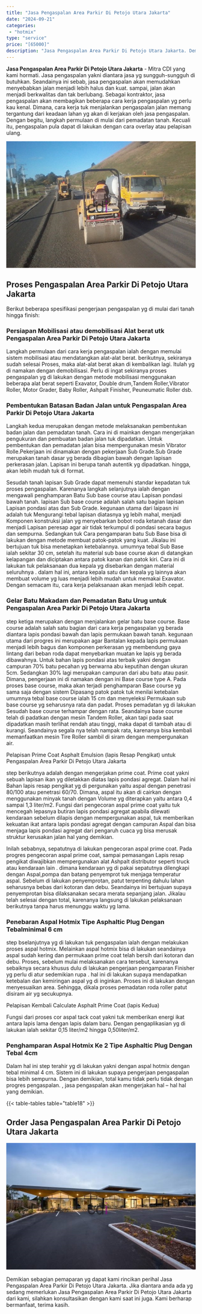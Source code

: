 ```yaml
---
title: "Jasa Pengaspalan Area Parkir Di Petojo Utara Jakarta"
date: "2024-09-21"
categories:
 - "hotmix"
type: "service"
price: "[65000]"
description: "Jasa Pengaspalan Area Parkir Di Petojo Utara Jakarta. Demikian sebagian pemaparan yg dapat kami rincikan perihal Jasa Pengaspalan Area Parkir Di Petojo Utara..."
---
```


**Jasa Pengaspalan Area Parkir Di Petojo Utara Jakarta** - Mitra CDI yang kami hormati. Jasa pengaspalan yakni diantara jasa yg sungguh-sungguh di butuhkan. Seandainya ini sebab, jasa pengaspalan akan memudahkan menyebabkan jalan menjadi lebih halus dan kuat. sampai, jalan akan menjadi berkwalitas dan tak berlubang. Sebagai kontraktor, jasa pengaspalan akan membagikan beberapa cara kerja pengaspalan yg perlu kau kenal. Dimana, cara kerja tuk menjalankan pengaspalan jalan memang tergantung dari keadaan lahan yg akan di kerjakan oleh jasa pengaspalan. Dengan begitu, langkah permulaan di mulai dari pemadatan tanah. Kecuali itu, pengaspalan pula dapat di lakukan dengan cara overlay atau pelapisan ulang.

![Jasa Pengaspalan Area Parkir Di Petojo Utara Jakarta](/images/hotmix/jasa-hotmix-aspal-33.jpg)

## Proses Pengaspalan Area Parkir Di Petojo Utara Jakarta

Berikut beberapa spesifikasi pengerjaan pengaspalan yg di mulai dari tanah hingga finish:

### Persiapan Mobilisasi atau demobilisasi Alat berat utk Pengaspalan Area Parkir Di Petojo Utara Jakarta

Langkah permulaan dari cara kerja pengaspalan ialah dengan memulai sistem mobilisasi atau mendatangkan alat-alat berat. berikutnya, sekiranya sudah selesai Proses, maka alat-alat berat akan di kembalikan lagi. Itulah yg di namakan dengan demobilisasi. Perlu di ingat sekiranya proses pengaspalan yg di lakukan dengan metode mobilisasi menggunakan beberapa alat berat seperti Exavator, Double drum,Tandem Roller,Vibrator Roller, Motor Grader, Baby Roller, Ashpalt Finisher, Peuneumatic Roller dsb.

### Pembentukan Batasan Badan Jalan untuk Pengaspalan Area Parkir Di Petojo Utara Jakarta

Langkah kedua merupakan dengan metode melaksanakan pembentukan badan jalan dan pemadatan tanah. Cara ini di mainkan dengan mengerjakan pengukuran dan pembuatan badan jalan tuk dipadatkan. Untuk pembentukan dan pemadatan jalan bisa mempergunakan mesin Vibrator Rolle.Pekerjaan ini dinamakan dengan pekerjaan Sub Grade.Sub Grade merupakan tanah dasar yg berada dibagian bawah dengan lapisan perkerasan jalan. Lapisan ini berupa tanah autentik yg dipadatkan. hingga, akan lebih mudah tuk di format.

Sesudah tanah lapisan Sub Grade dapat memenuhi standar kepadatan tuk proses pengaspalan. Karenanya langkah selanjutnya ialah dengan mengawali penghamparan Batu Sub base course atau Lapisan pondasi bawah tanah. lapisan Sub base course adalah salah satu bagian lapisan Lapisan pondasi atas dan Sub Grade. kegunaan utama dari laipasn ini adalah tuk Mengurangi tebal lapisan diatasnya yg lebih mahal, menjadi Komponen konstruksi jalan yg menyebarkan bobot roda ketanah dasar dan menjadi Lapisan peresap agar air tidak terkumpul di pondasi secara bagus dan sempurna. Sedangkan tuk Cara pengamparan batu Sub Base bisa di lakukan dengan metode membuat patok-patok yang kuat. Jikalau ini bertujuan tuk bisa menetapkan ketebalannya. umumnya tebal Sub Base ialah sekitar 30 cm, setelah itu material sub base course akan di datangkan kelapangan dan diciptakan antara patok kanan dan patok kiri. Cara ini di lakukan tuk pelaksanaan dua kepala yg disebarkan dengan material seluruhnya . dalam hal ini, antara kepala satu dan kepala yg lainnya akan membuat volume yg luas menjadi lebih mudah untuk memakai Exavator. Dengan semacam itu, cara kerja pelaksanaan akan menjadi lebih cepat.

### Gelar Batu Makadam dan Pemadatan Batu Urug untuk Pengaspalan Area Parkir Di Petojo Utara Jakarta

step ketiga merupakan dengan menjalankan gelar batu base course. Base course adalah salah satu bagian dari cara kerja pengaspalan yg berada diantara lapis pondasi bawah dan lapis permukaan bawah tanah. kegunaan utama dari progres ini merupakan agar Bantalan kepada lapis permukaan menjadi lebih bagus dan komponen perkerasan yg membendung gaya lintang dari beban roda dapat menyebarkan muatan ke lapis yg berada dibawahnya. Untuk bahan lapis pondasi atas terbaik yakni dengan campuran 70% batu pecahan yg berwarna abu keputihan dengan ukuran 5cm. Sedangkan 30% lagi merupakan campuran dari abu batu atau pasir. Dimana, pengerjaan ini di namakan dengan ini Base course type A. Pada proses base course, maka akan terjadi penghamparan Base course yg sama saja dengan sistem Dipasang patok patok tuk menilai ketebalan umumnya tebal base course ialah 15 cm dan menyeleksi Permukaan sub base course yg seharusnya rata dan padat. Proses pemadatan yg di lakukan Sesudah base course terhampar dengan rata. Seandainya base course telah di padatkan dengan mesin Tandem Roller, akan tapi pada saat dipadatkan masih terlihat rendah atau tinggi, maka dapat di tambah atau di kurangi. Seandainya segala nya telah nampak rata, karenanya bisa kembali memanfaatkan mesin Tire Roller sambil di siram dengan mempergunakan air.

Pelapisan Prime Coat Asphalt Emulsion (lapis Resap Pengikat) untuk Pengaspalan Area Parkir Di Petojo Utara Jakarta

step berikutnya adalah dengan mengerjakan prime coat. Prime coat yakni sebuah lapisan ikan yg diletakkan diatas lapis pondasi agregat. Dalam hal ini Bahan lapis resap pengikat yg di pergunakan yaitu aspal dengan penetrasi 80/100 atau penetrasi 60/70. Dimana, aspal itu akan di cairkan dengan menggunakan minyak tanah dengan Volume yg diterapkan yaitu antara 0,4 sampai 1,3 liter/m2. Fungsi dari pengecoran aspal prime coat yaitu tuk mencegah lepasnya butiran lapis pondasi agregat apabila dilewati kendaraan sebelum dilapis dengan mempergunakan aspal, tuk memberikan kekuatan ikat antara lapis pondasi agregat dengan campuran Aspal dan bisa menjaga lapis pondasi agregat dari pengaruh cuaca yg bisa merusak struktur kerusakan jalan hal yang demikian.

Inilah sebabnya, sepatutnya di lakukan pengecoran aspal prime coat. Pada progres pengecoran aspal prime coat, sampai pemasangan Lapis resap pengikat diwajibkan mempergunakan alat Ashpalt distributor seperti truck atau kendaraan lain . dimana kendaraan yg di pakai sepatutnya dilengkapi dengan Aspal,pompa dan batang penyemprot tuk menjaga temperatur aspal. Sebelum di lakukan penyemprotan, patut terpenting dahulu lahan seharusnya bebas dari kotoran dan debu. Seandainya ini bertujuan supaya penyemprotan bisa dilaksanakan secara merata sepanjang jalan. Jikalau telah selesai dengan total, karenanya langsung di lakukan pelaksanaan berikutnya tanpa harus menunggu waktu yg lama.

### Penebaran Aspal Hotmix Tipe Asphaltic Plug Dengan Tebalminimal 6 cm

step bselanjutnya yg di lakukan tuk pengaspalan ialah dengan melakukan proses aspal hotmix. Melainkan aspal hotmix bisa di lakukan seandainya aspal sudah kering dan permukaan prime coat telah bersih dari kotoran dan debu. Proses, sebelum mulai melaksanakan cara tersebut, karenanya sebaiknya secara khusus dulu di lakukan pengerjaan pengamparan Finisher yg perlu di atur sedemikian rupa . hal ini di lakukan supaya mendapatkan ketebalan dan kemiringan aspal yg di inginkan. Proses ini di lakukan dengan menyesuaikan area. Sehingga, dikala proses pemadatan roda roller patut disiram air yg secukupnya.

Pelapisan Kembali Calculate Asphalt Prime Coat (lapis Kedua)

Fungsi dari proses cor aspal tack coat yakni tuk memberikan energi ikat antara lapis lama dengan lapis dalam baru. Dengan pengaplikasian yg di lakukan ialah sekitar 0,15 liter/m2 hingga 0,50liter/m2.

### Penghamparan Aspal Hotmix Ke 2 Tipe Asphaltic Plug Dengan Tebal 4cm

Dalam hal ini step terahir yg di lakukan yakni dengan aspal hotmix dengan tebal minimal 4 cm. Sistem ini di lakukan supaya pengerjaan pengaspalan bisa lebih sempurna. Dengan demikian, total kamu tidak perlu tidak dengan progres pengaspalan. , jasa pengaspalan akan mengerjakan hal – hal hal yang demikian.

{{< table-tables table="table18" >}}

## Order Jasa Pengaspalan Area Parkir Di Petojo Utara Jakarta

![Jasa Pengaspalan Area Parkir Di Petojo Utara Jakarta](/images/hotmix/jasa-hotmix-aspal-30.jpg)

Demikian sebagian pemaparan yg dapat kami rincikan perihal Jasa Pengaspalan Area Parkir Di Petojo Utara Jakarta. Jika diantara anda ada yg sedang memerlukan Jasa Pengaspalan Area Parkir Di Petojo Utara Jakarta dari kami, silahkan konsultasikan dengan kami saat ini juga. Kami berharap bermanfaat, terima kasih.
